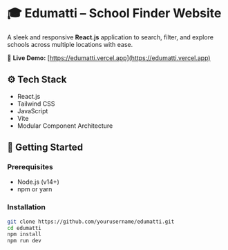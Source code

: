 # 🎓 Edumatti – School Finder Website

A sleek and responsive **React.js** application to search, filter, and explore schools across multiple locations with ease.

🔗 **Live Demo:** [https://edumatti.vercel.app](https://edumatti.vercel.app)

## ⚙️ Tech Stack

- React.js  
- Tailwind CSS  
- JavaScript  
- Vite  
- Modular Component Architecture  

## 🚀 Getting Started

### Prerequisites

- Node.js (v14+)
- npm or yarn

### Installation

```bash
git clone https://github.com/yourusername/edumatti.git
cd edumatti
npm install
npm run dev
